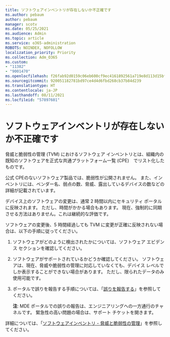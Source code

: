```yaml
---
title: ソフトウェアインベントリが存在しないか不正確です
ms.author: pebaum
author: pebaum
manager: scotv
ms.date: 05/25/2021
ms.audience: Admin
ms.topic: article
ms.service: o365-administration
ROBOTS: NOINDEX, NOFOLLOW
localization_priority: Priority
ms.collection: Adm_O365
ms.custom:
- "11382"
- "9001470"
ms.openlocfilehash: f26fab92d0159c06eb600cf9ec4161892561a719e8d113d15bfbac133301e793
ms.sourcegitcommit: 920051182781bd97ce4d4d6fbd268cb37b84d239
ms.translationtype: HT
ms.contentlocale: ja-JP
ms.lasthandoff: 08/11/2021
ms.locfileid: "57897601"
---
```

# <a name="software-inventory-is-missing-or-inaccurate"></a>ソフトウェアインベントリが存在しないか不正確です

脅威と脆弱性の管理 (TVM) におけるソフトウェア インベントリとは、組織内の既知のソフトウェアを正式な共通プラットフォーム一覧 (CPE)　でリスト化したものです。

公式 CPEのないソフトウェア製品では、脆弱性が公開されません。 また、インベントリには、ベンダー名、弱点の数、脅威、露出しているデバイスの数などの詳細が記載されています。

デバイス上のソフトウェアの変更は、通常 2 時間以内にセキュリティ ポータルに反映されます。 ただし、時間がかかる場合もあります。 現在、強制的に同期させる方法はありません。これは継続的な評価です。

ソフトウェアの変更後、5 時間経過しても TVM に変更が正確に反映されない場合は、以下の手順に従ってください。

1. ソフトウェアがどのように検出されたかについては、ソフトウェア エビデンス セクションを確認してください。
1. ソフトウェアがサポートされているかどうか確認してください。 ソフトウェアは、現在、脅威や脆弱性の管理に対応していなくても、デバイス レベルでしか表示することができない場合があります。 ただし、限られたデータのみ使用可能です。
1. ポータルで誤りを報告する手順については、「[誤りを報告する](https://docs.microsoft.com/microsoft-365/security/defender-endpoint/tvm-software-inventory?view=o365-worldwide#report-inaccuracy)」を参照してください。
   
    **注**: MDE ポータルでの誤りの報告は、エンジニアリングへの一方通行のチャネルです。 緊急性の高い問題の場合は、サポート チケットを開きます。

詳細については、「[ソフトウェアインベントリ - 脅威と脆弱性の管理](https://docs.microsoft.com/microsoft-365/security/defender-endpoint/tvm-software-inventory)」を参照してください。